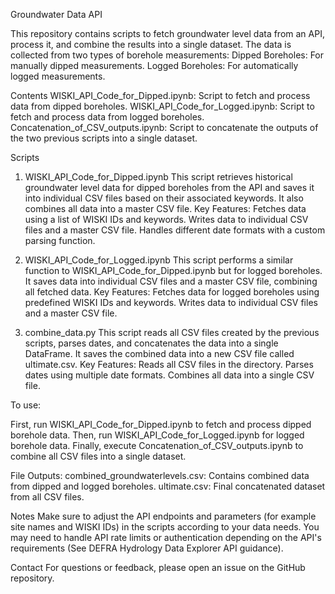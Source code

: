 Groundwater Data API

This repository contains scripts to fetch groundwater level data from an API, process it, and combine the results into a single dataset. The data is collected from two types of borehole measurements:
Dipped Boreholes: For manually dipped measurements.
Logged Boreholes: For automatically logged measurements.

Contents
WISKI_API_Code_for_Dipped.ipynb: Script to fetch and process data from dipped boreholes.
WISKI_API_Code_for_Logged.ipynb: Script to fetch and process data from logged boreholes.
Concatenation_of_CSV_outputs.ipynb: Script to concatenate the outputs of the two previous scripts into a single dataset.

Scripts
1. WISKI_API_Code_for_Dipped.ipynb
This script retrieves historical groundwater level data for dipped boreholes from the API and saves it into individual CSV files based on their associated keywords. It also combines all data into a master CSV file.
Key Features:
Fetches data using a list of WISKI IDs and keywords.
Writes data to individual CSV files and a master CSV file.
Handles different date formats with a custom parsing function.

2. WISKI_API_Code_for_Logged.ipynb
This script performs a similar function to WISKI_API_Code_for_Dipped.ipynb but for logged boreholes. It saves data into individual CSV files and a master CSV file, combining all fetched data.
Key Features:
Fetches data for logged boreholes using predefined WISKI IDs and keywords.
Writes data to individual CSV files and a master CSV file.

3. combine_data.py
This script reads all CSV files created by the previous scripts, parses dates, and concatenates the data into a single DataFrame. It saves the combined data into a new CSV file called ultimate.csv.
Key Features:
Reads all CSV files in the directory.
Parses dates using multiple date formats.
Combines all data into a single CSV file.

To use:

First, run WISKI_API_Code_for_Dipped.ipynb to fetch and process dipped borehole data.
Then, run WISKI_API_Code_for_Logged.ipynb for logged borehole data.
Finally, execute Concatenation_of_CSV_outputs.ipynb to combine all CSV files into a single dataset.

File Outputs:
combined_groundwaterlevels.csv: Contains combined data from dipped and logged boreholes.
ultimate.csv: Final concatenated dataset from all CSV files.

Notes
Make sure to adjust the API endpoints and parameters (for example site names and WISKI IDs) in the scripts according to your data needs.
You may need to handle API rate limits or authentication depending on the API's requirements (See DEFRA Hydrology Data Explorer API guidance).


Contact
For questions or feedback, please open an issue on the GitHub repository.

